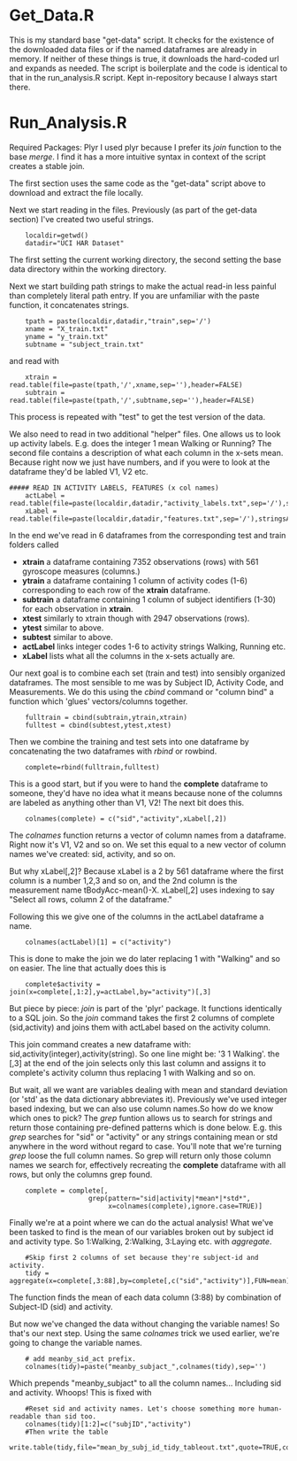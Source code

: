 Get_Data.R
===================
This is my standard base "get-data" script. It checks for the existence of the downloaded data files or if the named dataframes are already in memory. If neither of these things is true, it downloads the hard-coded url and expands as needed. The script is boilerplate and the code is identical to that in the run_analysis.R script. Kept in-repository because I always start there.

Run_Analysis.R
===================
Required Packages: Plyr
I used plyr because I prefer its *join* function to the base *merge*. I find it has a more intuitive syntax in context of the script creates a stable join.

The first section uses the same code as the "get-data" script above to download and extract the file locally.

Next we start reading in the files.
Previously (as part of the get-data section) I've created two useful strings.
```{r}
    localdir=getwd()
    datadir="UCI HAR Dataset"
```
The first setting the current working directory, the second setting the base data directory within the working directory.

Next we start building path strings to make the actual read-in less painful than completely literal path entry. If you are unfamiliar with the paste function, it concatenates strings.
```{r}
    tpath = paste(localdir,datadir,"train",sep='/')
    xname = "X_train.txt"
    yname = "y_train.txt"
    subtname = "subject_train.txt"
```
and read with
```{r}
    xtrain = read.table(file=paste(tpath,'/',xname,sep=''),header=FALSE)
    subtrain = read.table(file=paste(tpath,'/',subtname,sep=''),header=FALSE)
```
This process is repeated with "test" to get the test version of the data.

We also need to read in two additional "helper" files. One allows us to look up activity labels. E.g. does the integer 1 mean Walking or Running? The second file contains a description of what each column in the x-sets mean. Because right now we just have numbers, and if you were to look at the dataframe they'd be labled V1, V2 etc.

```{r}
##### READ IN ACTIVITY LABELS, FEATURES (x col names)
    actLabel = read.table(file=paste(localdir,datadir,"activity_labels.txt",sep='/'),stringsAsFactors=FALSE)
    xLabel = read.table(file=paste(localdir,datadir,"features.txt",sep='/'),stringsAsFactors=FALSE)
```


In the end we've read in 6 dataframes from the corresponding test and train folders called 
- **xtrain**   a dataframe containing 7352 observations (rows) with 561 gyroscope measures (columns.) 
- **ytrain**  a dataframe containing 1 column of activity codes (1-6) corresponding to each row of the **xtrain** dataframe.
- **subtrain** a dataframe containing 1 column of subject identifiers (1-30) for each observation in **xtrain**.
- **xtest**  similarly to xtrain though with 2947 observations (rows).
- **ytest**  similar to above.
- **subtest** similar to above.
- **actLabel** links integer codes 1-6 to activity strings Walking, Running etc.
- **xLabel** lists what all the columns in the x-sets actually are.

Our next goal is to combine each set (train and test) into sensibly organized dataframes. The most sensible to me was by Subject ID, Activity Code, and Measurements. We do this using the *cbind* command or "column bind" a function which 'glues' vectors/columns together.

```{r}
    fulltrain = cbind(subtrain,ytrain,xtrain)
    fulltest = cbind(subtest,ytest,xtest)
```
Then we combine the training and test sets into one dataframe by concatenating the two dataframes with *rbind* or rowbind.

```{r}
    complete=rbind(fulltrain,fulltest)
```

This is a good start, but if you were to hand the **complete** dataframe to someone, they'd have no idea what it means because none of the columns are labeled as anything other than V1, V2! The next bit does this.
```{r}
    colnames(complete) = c("sid","activity",xLabel[,2])
```
The *colnames* function returns a vector of column names from a dataframe. Right now it's V1, V2 and so on. We set this equal to a new vector of column names we've created: sid, activity, and so on. 

But why xLabel[,2]? Because xLabel is a 2 by 561 dataframe where the first column is a number 1,2,3 and so on, and the 2nd column is the measurement name tBodyAcc-mean()-X. xLabel[,2] uses indexing to say "Select all rows, column 2 of the dataframe."

Following this we give one of the columns in the actLabel dataframe a name. 
```{r}
    colnames(actLabel)[1] = c("activity")
```
This is done to make the join we do later replacing 1 with "Walking" and so on easier. The line that actually does this is
```{r}
    complete$activity = join(x=complete[,1:2],y=actLabel,by="activity")[,3]
```
But piece by piece: *join* is part of the 'plyr' package. It functions identically to a SQL join. So the *join* command takes the first 2 columns of complete (sid,activity) and joins them with actLabel based on the activity column. 

This join command creates a new dataframe with: sid,activity(integer),activity(string). So one line might be: '3 1 Walking'. the [,3] at the end of the join selects only this last column and assigns it to complete's activity column thus replacing 1 with Walking and so on. 

But wait, all we want are variables dealing with mean and standard deviation (or 'std' as the data dictionary abbreviates it).
Previously we've used integer based indexing, but we can also use column names.So how do we know which ones to pick? The *grep* funtion allows us to search for strings and return those containing pre-defined patterns which is done below. E.g. this *grep* searches for "sid" or "activity" or any strings containing mean or std anywhere in the word without regard to case. You'll note that we're turning *grep* loose the full column names. So grep will return only those column names we search for, effectively recreating the **complete** dataframe with all rows, but only the columns grep found.
```{r}
    complete = complete[,
                    grep(pattern="sid|activity|*mean*|*std*",
                         x=colnames(complete),ignore.case=TRUE)]
```

Finally we're at a point where we can do the actual analysis!
What we've been tasked to find is the mean of our variables broken out by subject id and activity type. So 1:Walking, 2:Walking, 3:Laying etc. with *aggregate*.
```{r}
    #Skip first 2 columns of set because they're subject-id and activity.
    tidy = aggregate(x=complete[,3:88],by=complete[,c("sid","activity")],FUN=mean)
```
The function finds the mean of each data column (3:88) by combination of Subject-ID (sid) and activity.

But now we've changed the data without changing the variable names! So that's our next step. Using the same *colnames* trick we used earlier, we're going to change the variable names.
```{r}
    # add meanby_sid_act prefix.
    colnames(tidy)=paste("meanby_subjact_",colnames(tidy),sep='')
```
Which prepends "meanby_subjact" to all the column names... Including sid and activity. Whoops! This is fixed with
```{r}
    #Reset sid and activity names. Let's choose something more human-readable than sid too.
    colnames(tidy)[1:2]=c("subjID","activity")
    #Then write the table
    write.table(tidy,file="mean_by_subj_id_tidy_tableout.txt",quote=TRUE,col.names=TRUE,row.names=FALSE)
```